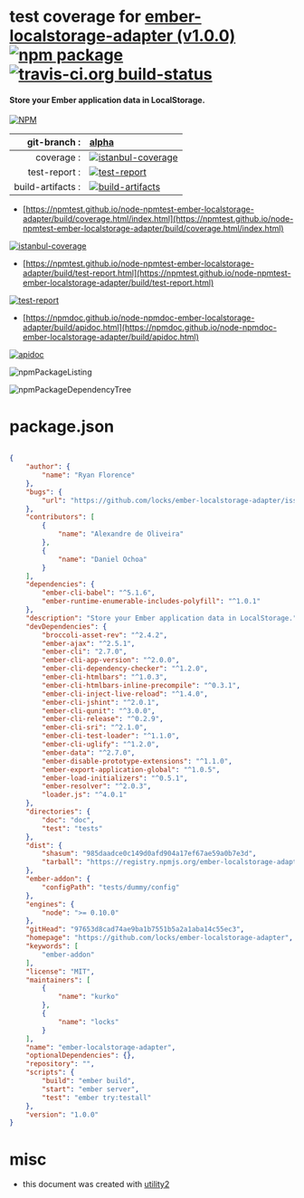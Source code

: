 # test coverage for  [ember-localstorage-adapter (v1.0.0)](https://github.com/locks/ember-localstorage-adapter)  [![npm package](https://img.shields.io/npm/v/npmtest-ember-localstorage-adapter.svg?style=flat-square)](https://www.npmjs.org/package/npmtest-ember-localstorage-adapter) [![travis-ci.org build-status](https://api.travis-ci.org/npmtest/node-npmtest-ember-localstorage-adapter.svg)](https://travis-ci.org/npmtest/node-npmtest-ember-localstorage-adapter)
#### Store your Ember application data in LocalStorage.

[![NPM](https://nodei.co/npm/ember-localstorage-adapter.png?downloads=true&downloadRank=true&stars=true)](https://www.npmjs.com/package/ember-localstorage-adapter)

| git-branch : | [alpha](https://github.com/npmtest/node-npmtest-ember-localstorage-adapter/tree/alpha)|
|--:|:--|
| coverage : | [![istanbul-coverage](https://npmtest.github.io/node-npmtest-ember-localstorage-adapter/build/coverage.badge.svg)](https://npmtest.github.io/node-npmtest-ember-localstorage-adapter/build/coverage.html/index.html)|
| test-report : | [![test-report](https://npmtest.github.io/node-npmtest-ember-localstorage-adapter/build/test-report.badge.svg)](https://npmtest.github.io/node-npmtest-ember-localstorage-adapter/build/test-report.html)|
| build-artifacts : | [![build-artifacts](https://npmtest.github.io/node-npmtest-ember-localstorage-adapter/glyphicons_144_folder_open.png)](https://github.com/npmtest/node-npmtest-ember-localstorage-adapter/tree/gh-pages/build)|

- [https://npmtest.github.io/node-npmtest-ember-localstorage-adapter/build/coverage.html/index.html](https://npmtest.github.io/node-npmtest-ember-localstorage-adapter/build/coverage.html/index.html)

[![istanbul-coverage](https://npmtest.github.io/node-npmtest-ember-localstorage-adapter/build/screenCapture.buildCi.browser.%252Ftmp%252Fbuild%252Fcoverage.lib.html.png)](https://npmtest.github.io/node-npmtest-ember-localstorage-adapter/build/coverage.html/index.html)

- [https://npmtest.github.io/node-npmtest-ember-localstorage-adapter/build/test-report.html](https://npmtest.github.io/node-npmtest-ember-localstorage-adapter/build/test-report.html)

[![test-report](https://npmtest.github.io/node-npmtest-ember-localstorage-adapter/build/screenCapture.buildCi.browser.%252Ftmp%252Fbuild%252Ftest-report.html.png)](https://npmtest.github.io/node-npmtest-ember-localstorage-adapter/build/test-report.html)

- [https://npmdoc.github.io/node-npmdoc-ember-localstorage-adapter/build/apidoc.html](https://npmdoc.github.io/node-npmdoc-ember-localstorage-adapter/build/apidoc.html)

[![apidoc](https://npmdoc.github.io/node-npmdoc-ember-localstorage-adapter/build/screenCapture.buildCi.browser.%252Ftmp%252Fbuild%252Fapidoc.html.png)](https://npmdoc.github.io/node-npmdoc-ember-localstorage-adapter/build/apidoc.html)

![npmPackageListing](https://npmtest.github.io/node-npmtest-ember-localstorage-adapter/build/screenCapture.npmPackageListing.svg)

![npmPackageDependencyTree](https://npmtest.github.io/node-npmtest-ember-localstorage-adapter/build/screenCapture.npmPackageDependencyTree.svg)



# package.json

```json

{
    "author": {
        "name": "Ryan Florence"
    },
    "bugs": {
        "url": "https://github.com/locks/ember-localstorage-adapter/issues"
    },
    "contributors": [
        {
            "name": "Alexandre de Oliveira"
        },
        {
            "name": "Daniel Ochoa"
        }
    ],
    "dependencies": {
        "ember-cli-babel": "^5.1.6",
        "ember-runtime-enumerable-includes-polyfill": "^1.0.1"
    },
    "description": "Store your Ember application data in LocalStorage.",
    "devDependencies": {
        "broccoli-asset-rev": "^2.4.2",
        "ember-ajax": "^2.5.1",
        "ember-cli": "2.7.0",
        "ember-cli-app-version": "^2.0.0",
        "ember-cli-dependency-checker": "^1.2.0",
        "ember-cli-htmlbars": "^1.0.3",
        "ember-cli-htmlbars-inline-precompile": "^0.3.1",
        "ember-cli-inject-live-reload": "^1.4.0",
        "ember-cli-jshint": "^2.0.1",
        "ember-cli-qunit": "^3.0.0",
        "ember-cli-release": "^0.2.9",
        "ember-cli-sri": "^2.1.0",
        "ember-cli-test-loader": "^1.1.0",
        "ember-cli-uglify": "^1.2.0",
        "ember-data": "^2.7.0",
        "ember-disable-prototype-extensions": "^1.1.0",
        "ember-export-application-global": "^1.0.5",
        "ember-load-initializers": "^0.5.1",
        "ember-resolver": "^2.0.3",
        "loader.js": "^4.0.1"
    },
    "directories": {
        "doc": "doc",
        "test": "tests"
    },
    "dist": {
        "shasum": "985daadce0c149d0afd904a17ef67ae59a0b7e3d",
        "tarball": "https://registry.npmjs.org/ember-localstorage-adapter/-/ember-localstorage-adapter-1.0.0.tgz"
    },
    "ember-addon": {
        "configPath": "tests/dummy/config"
    },
    "engines": {
        "node": ">= 0.10.0"
    },
    "gitHead": "97653d8cad74ae9ba1b7551b5a2a1aba14c55ec3",
    "homepage": "https://github.com/locks/ember-localstorage-adapter",
    "keywords": [
        "ember-addon"
    ],
    "license": "MIT",
    "maintainers": [
        {
            "name": "kurko"
        },
        {
            "name": "locks"
        }
    ],
    "name": "ember-localstorage-adapter",
    "optionalDependencies": {},
    "repository": "",
    "scripts": {
        "build": "ember build",
        "start": "ember server",
        "test": "ember try:testall"
    },
    "version": "1.0.0"
}
```



# misc
- this document was created with [utility2](https://github.com/kaizhu256/node-utility2)
